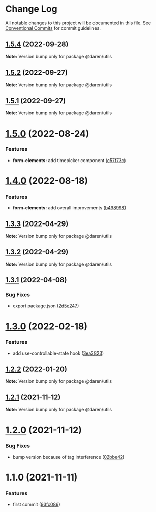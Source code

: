 # Change Log

All notable changes to this project will be documented in this file.
See [Conventional Commits](https://conventionalcommits.org) for commit guidelines.

## [1.5.4](https://github.com/darenmalfait/darenui/compare/@daren/utils@1.5.2...@daren/utils@1.5.4) (2022-09-28)

**Note:** Version bump only for package @daren/utils

## [1.5.2](https://github.com/darenmalfait/darenui/compare/@daren/utils@1.5.1...@daren/utils@1.5.2) (2022-09-27)

**Note:** Version bump only for package @daren/utils

## [1.5.1](https://github.com/darenmalfait/darenui/compare/@daren/utils@1.5.0...@daren/utils@1.5.1) (2022-09-27)

**Note:** Version bump only for package @daren/utils

# [1.5.0](https://github.com/darenmalfait/darenui/compare/@daren/utils@1.4.0...@daren/utils@1.5.0) (2022-08-24)

### Features

* **form-elements:** add timepicker component ([c57f73c](https://github.com/darenmalfait/darenui/commit/c57f73c483fedc5c471462009f79e51fe4c791cf))

# [1.4.0](https://github.com/darenmalfait/darenui/compare/@daren/utils@1.3.3...@daren/utils@1.4.0) (2022-08-18)

### Features

* **form-elements:** add overall improvements ([b498998](https://github.com/darenmalfait/darenui/commit/b498998d27fcf1db3593d009c77ead7150807d62))

## [1.3.3](https://github.com/darenmalfait/darenui/compare/@daren/utils@1.3.2...@daren/utils@1.3.3) (2022-04-29)

**Note:** Version bump only for package @daren/utils

## [1.3.2](https://github.com/darenmalfait/darenui/compare/@daren/utils@1.3.1...@daren/utils@1.3.2) (2022-04-29)

**Note:** Version bump only for package @daren/utils

## [1.3.1](https://github.com/darenmalfait/darenui/compare/@daren/utils@1.3.0...@daren/utils@1.3.1) (2022-04-08)

### Bug Fixes

* export package.json ([2d5e247](https://github.com/darenmalfait/darenui/commit/2d5e24797a289b7507666bf67d954fc93be33d8f))

# [1.3.0](https://github.com/darenmalfait/darenui/compare/@daren/utils@1.2.2...@daren/utils@1.3.0) (2022-02-18)

### Features

* add use-controllable-state hook ([3ea3823](https://github.com/darenmalfait/darenui/commit/3ea3823116944836e84373b0cff355067f5d0864))

## [1.2.2](https://github.com/darenmalfait/darenui/compare/@daren/utils@1.2.1...@daren/utils@1.2.2) (2022-01-20)

**Note:** Version bump only for package @daren/utils

## [1.2.1](https://github.com/darenmalfait/darenui/compare/@daren/utils@1.1.0...@daren/utils@1.2.1) (2021-11-12)

**Note:** Version bump only for package @daren/utils

# [1.2.0](https://github.com/darenmalfait/darenui/compare/@daren/utils@1.1.0...@daren/utils@1.2.0) (2021-11-12)

### Bug Fixes

* bump version because of tag interference ([02bbe42](https://github.com/darenmalfait/darenui/commit/02bbe4228036aaa64e8ea27286c00429d2334365))

# 1.1.0 (2021-11-11)

### Features

* first commit ([93fc086](https://github.com/darenmalfait/darenui/commit/93fc0863be58d5e1a7c3b76aceb503ca3c3bc57f))
